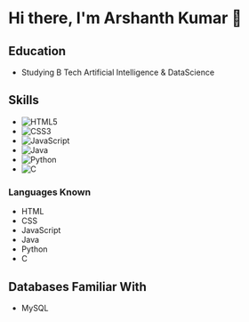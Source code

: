 # Hi there, I'm Arshanth Kumar 👋

## Education
- Studying B Tech Artificial Intelligence & DataScience 

## Skills
- ![HTML5](https://img.shields.io/badge/HTML5-E34F26?style=flat&logo=html5&logoColor=white)
- ![CSS3](https://img.shields.io/badge/CSS3-1572B6?style=flat&logo=css3&logoColor=white)
- ![JavaScript](https://img.shields.io/badge/JavaScript-F7DF1E?style=flat&logo=javascript&logoColor=black)
- ![Java](https://img.shields.io/badge/Java-ED8B00?style=flat&logo=java&logoColor=white)
- ![Python](https://img.shields.io/badge/Python-3776AB?style=flat&logo=python&logoColor=white)
- ![C](https://img.shields.io/badge/C-00599C?style=flat&logo=c&logoColor=white)

### Languages Known
- HTML
- CSS
- JavaScript
- Java
- Python
- C

## Databases Familiar With
- MySQL

